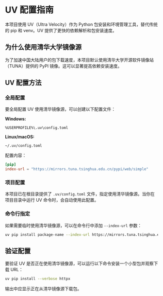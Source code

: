 # UV 配置指南

本项目使用 UV（Ultra Velocity）作为 Python 包安装和环境管理工具，替代传统的 pip 和 venv。UV 提供了更快的依赖解析和包安装速度。

## 为什么使用清华大学镜像源

为了加速中国大陆用户的包下载速度，本项目默认使用清华大学开源软件镜像站（TUNA）提供的 PyPI 镜像。这可以显著提高依赖安装速度。

## UV 配置方法

### 全局配置

要全局配置 UV 使用清华镜像源，可以创建以下配置文件：

**Windows:**
```
%USERPROFILE%\.uv\config.toml
```

**Linux/macOS:**
```
~/.uv/config.toml
```

配置内容：
```toml
[pip]
index-url = "https://mirrors.tuna.tsinghua.edu.cn/pypi/web/simple"
```

### 项目配置

本项目已在根目录提供了 `.uv/config.toml` 文件，指定使用清华镜像源。当你在项目目录中运行 UV 命令时，会自动使用此配置。

### 命令行指定

如果需要临时使用清华镜像源，可以在命令行中添加 `--index-url` 参数：

```bash
uv pip install package-name --index-url https://mirrors.tuna.tsinghua.edu.cn/pypi/web/simple
```

## 验证配置

要验证 UV 是否正在使用清华镜像源，可以运行以下命令安装一个小型包并观察下载 URL：

```bash
uv pip install --verbose httpx
```

输出中应显示正在从清华镜像源下载包。 